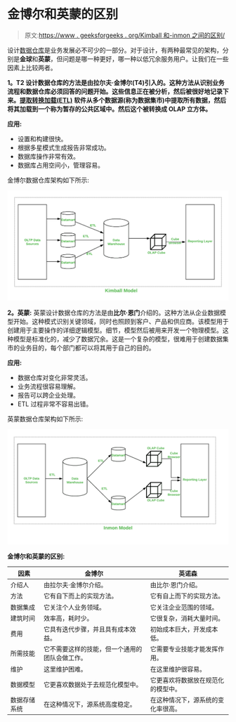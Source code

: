 # 金博尔和英蒙的区别

> 原文:[https://www . geeksforgeeks . org/Kimball 和-inmon 之间的区别/](https://www.geeksforgeeks.org/difference-between-kimball-and-inmon/)

设计[数据仓库](https://www.geeksforgeeks.org/data-warehouse-architecture/)是业务发展必不可少的一部分。对于设计，有两种最常见的架构，分别是**金球**和**英蒙**，但问题是哪一种更好，哪一种以低冗余服务用户。让我们在一些因素上比较两者。

**1。T2 设计数据仓库的方法是由拉尔夫·金博尔(T4)引入的。这种方法从识别业务流程和数据仓库必须回答的问题开始。这些信息正在被分析，然后被很好地记录下来。[提取转换加载(ETL)](https://www.geeksforgeeks.org/etl-process-in-data-warehouse/) 软件从多个数据源(称为数据集市)中提取所有数据，然后将其加载到一个称为暂存的公共区域中。然后这个被转换成 OLAP 立方体。**

**应用:**

*   设置和构建很快。
*   根据多星模式生成报告非常成功。
*   数据库操作非常有效。
*   数据库占用空间小，管理容易。

金博尔数据仓库架构如下所示:

![](img/bc106aa461d766d19b6520755f5d9c60.png)

**2。英蒙:**
英蒙设计数据仓库的方法是由**比尔·恩门**介绍的。这种方法从企业数据模型开始。这种模式识别关键领域，同时也照顾到客户、产品和供应商。该模型用于创建用于主要操作的详细逻辑模型。细节，模型然后被用来开发一个物理模型。这种模型是标准化的，减少了数据冗余。这是一个复杂的模型，很难用于创建数据集市的业务目的，每个部门都可以将其用于自己的目的。

**应用:**

*   数据仓库对变化非常灵活。
*   业务流程很容易理解。
*   报告可以跨企业处理。
*   ETL 过程非常不容易出错。

英蒙数据仓库架构如下所示:

![](img/b4a4c9e8b53a390f2398372c236ceb2c.png)

**金博尔和英蒙的区别:**

<center>

| 因素 | 金博尔 | 英诺森 |
| --- | --- | --- |
| 介绍人 | 由拉尔夫·金博尔介绍。 | 由比尔·恩门介绍。 |
| 方法 | 它有自下而上的实现方法。 | 它有自上而下的实现方法。 |
| 数据集成 | 它关注个人业务领域。 | 它关注企业范围的领域。 |
| 建筑时间 | 效率高，耗时少。 | 它很复杂，消耗大量时间。 |
| 费用 | 它具有迭代步骤，并且具有成本效益。 | 初始成本巨大，开发成本低。 |
| 所需技能 | 它不需要这样的技能，但一个通用的团队会做工作。 | 它需要专业技能才能发挥作用。 |
| 维护 | 这里维护困难。 | 在这里维护很容易。 |
| 数据模型 | 它更喜欢数据处于去规范化模型中。 | 它更喜欢将数据放在规范化的模型中。 |
| 数据存储系统 | 在这种情况下，源系统高度稳定。 | 在这种情况下，源系统的变化率很高。 |

</center>